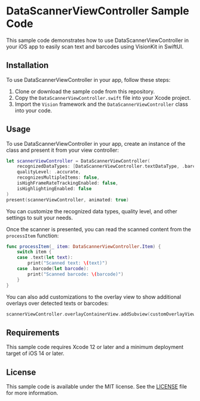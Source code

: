 # DataScannerViewController Sample Code

This sample code demonstrates how to use DataScannerViewController in your iOS app to easily scan text and barcodes using VisionKit in SwiftUI.

## Installation

To use DataScannerViewController in your app, follow these steps:

1. Clone or download the sample code from this repository.
2. Copy the `DataScannerViewController.swift` file into your Xcode project.
3. Import the `Vision` framework and the `DataScannerViewController` class into your code.

## Usage

To use DataScannerViewController in your app, create an instance of the class and present it from your view controller:

```swift
let scannerViewController = DataScannerViewController(
    recognizedDataTypes: [DataScannerViewController.textDataType, .barcode()],
    qualityLevel: .accurate,
    recognizesMultipleItems: false,
    isHighFrameRateTrackingEnabled: false,
    isHighlightingEnabled: false
)
present(scannerViewController, animated: true)
```

You can customize the recognized data types, quality level, and other settings to suit your needs.

Once the scanner is presented, you can read the scanned content from the `processItem` function:

```swift
func processItem(_ item: DataScannerViewController.Item) {
    switch item {
    case .text(let text):
        print("Scanned text: \(text)")
    case .barcode(let barcode):
        print("Scanned barcode: \(barcode)")
    }
}
```

You can also add customizations to the overlay view to show additional overlays over detected texts or barcodes:

```swift
scannerViewController.overlayContainerView.addSubview(customOverlayView)
```

## Requirements

This sample code requires Xcode 12 or later and a minimum deployment target of iOS 14 or later.

## License

This sample code is available under the MIT license. See the [LICENSE](LICENSE) file for more information.